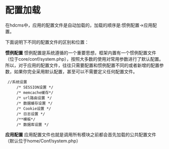 配置加载
===

在hdcms中，应用的配置文件是自动加载的，加载的顺序是:惯例配置->应用配置。

下面说明下不同的配置文件的区别和位置：

**惯例配置**
惯例配置是系统遵循的一个重要思想，框架内置有一个惯例配置文件（位于core/conf/system.php），按照大多数的使用对常用参数进行了默认配置。所以，对于应用的配置文件，往往只需要配置和惯例配置不同的或者新增的配置参数，如果你完全采用默认配置，甚至可以不需要定义任何配置文件。
```
 //系统设置
     /* SESSION设置 */
     /* memcache缓存*/
     /* url路由设置 */
     /* 数据缓存设置 */
     /* Cookie设置 */
     /* 日志设置 */  	   
     /**模板*/ 
     /* 数据库设置 */	
```

**应用配置**
应用配置文件也就是调用所有模块之前都会首先加载的公共配置文件（默认位于home/Conf/system.php）

    

